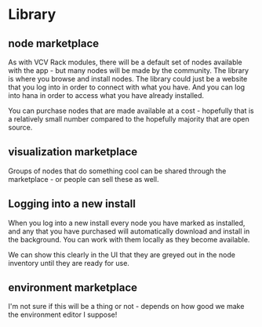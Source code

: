 # Library

## node marketplace
As with VCV Rack modules, there will be a default set of nodes available with the app - but many nodes will be made by the community. The library is where you browse and install nodes. The library could just be a website that you log into in order to connect with what you have. And you can log into hana in order to access what you have already installed.

You can purchase nodes that are made available at a cost - hopefully that is a relatively small number compared to the hopefully majority that are open source.

## visualization marketplace
Groups of nodes that do something cool can be shared through the marketplace - or people can sell these as well.

## Logging into a new install
When you log into a new install every node you have marked as installed, and any that you have purchased will automatically download and install in the background. You can work with them locally as they become available.

We can show this clearly in the UI that they are greyed out in the node inventory until they are ready for use.

## environment marketplace
I'm not sure if this will be a thing or not - depends on how good we make the environment editor I suppose!
